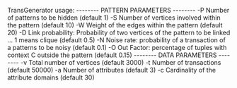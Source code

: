 TransGenerator usage:
-------- PATTERN PARAMETERS -------- 
	-P	 Number of patterns to be hidden (default 1)
	-S	  Number of vertices involved within the pattern (default 10)
	-W	  Weight of the edges within the pattern (default 20)
	-D	  Link probability: Probability of two vertices of the pattern to be linked ... 1 means clique (default 0.5)
	-N	  Noise rate: probability of a transaction of a patterns to be noisy (default 0.1)
	-O	  Out Factor: percentage of tuples with context C outside the pattern   (default 0.15)
-------- DATA PARAMETERS -------- 
	-v	 Total number of vertices  (default 3000)
	-t	 Number of transactions  (default 50000)
	-a	 Number of attributes  (default 3)
	-c	 Cardinality of the attribute domains (default 30)
    
    
    
    
